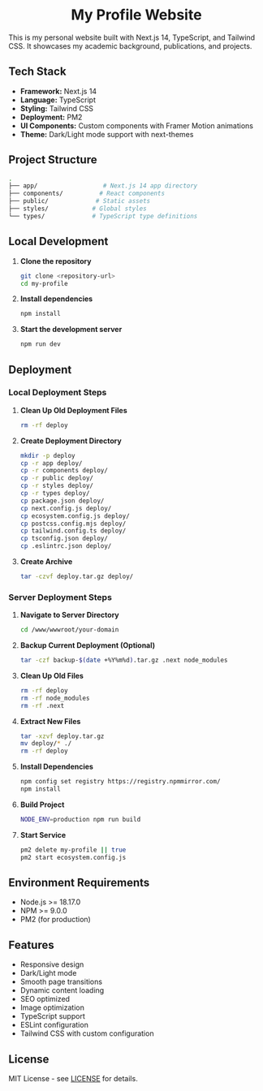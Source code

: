 <h1 align="center">My Profile Website</h1>

This is my personal website built with Next.js 14, TypeScript, and Tailwind CSS. It showcases my academic background, publications, and projects.

## Tech Stack

- **Framework:** Next.js 14
- **Language:** TypeScript
- **Styling:** Tailwind CSS
- **Deployment:** PM2
- **UI Components:** Custom components with Framer Motion animations
- **Theme:** Dark/Light mode support with next-themes

## Project Structure

```bash
.
├── app/                  # Next.js 14 app directory
├── components/          # React components
├── public/             # Static assets
├── styles/            # Global styles
└── types/             # TypeScript type definitions
```

## Local Development

1. **Clone the repository**
   ```bash
   git clone <repository-url>
   cd my-profile
   ```

2. **Install dependencies**
   ```bash
   npm install
   ```

3. **Start the development server**
   ```bash
   npm run dev
   ```

## Deployment

### Local Deployment Steps

1. **Clean Up Old Deployment Files**
   ```bash
   rm -rf deploy
   ```

2. **Create Deployment Directory**
   ```bash
   mkdir -p deploy
   cp -r app deploy/
   cp -r components deploy/
   cp -r public deploy/
   cp -r styles deploy/
   cp -r types deploy/
   cp package.json deploy/
   cp next.config.js deploy/
   cp ecosystem.config.js deploy/
   cp postcss.config.mjs deploy/
   cp tailwind.config.ts deploy/
   cp tsconfig.json deploy/
   cp .eslintrc.json deploy/
   ```

3. **Create Archive**
   ```bash
   tar -czvf deploy.tar.gz deploy/
   ```

### Server Deployment Steps

1. **Navigate to Server Directory**
   ```bash
   cd /www/wwwroot/your-domain
   ```

2. **Backup Current Deployment (Optional)**
   ```bash
   tar -czf backup-$(date +%Y%m%d).tar.gz .next node_modules
   ```

3. **Clean Up Old Files**
   ```bash
   rm -rf deploy
   rm -rf node_modules
   rm -rf .next
   ```

4. **Extract New Files**
   ```bash
   tar -xzvf deploy.tar.gz
   mv deploy/* ./
   rm -rf deploy
   ```

5. **Install Dependencies**
   ```bash
   npm config set registry https://registry.npmmirror.com/
   npm install
   ```

6. **Build Project**
   ```bash
   NODE_ENV=production npm run build
   ```

7. **Start Service**
   ```bash
   pm2 delete my-profile || true
   pm2 start ecosystem.config.js
   ```

## Environment Requirements

- Node.js >= 18.17.0
- NPM >= 9.0.0
- PM2 (for production)

## Features

- Responsive design
- Dark/Light mode
- Smooth page transitions
- Dynamic content loading
- SEO optimized
- Image optimization
- TypeScript support
- ESLint configuration
- Tailwind CSS with custom configuration

## License

MIT License - see [LICENSE](LICENSE) for details.


